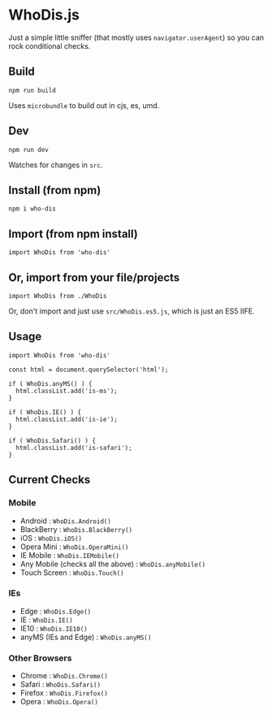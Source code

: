 # WhoDis.js

Just a simple little sniffer (that mostly uses `navigator.userAgent`) so you can rock conditional checks.

## Build
`npm run build`

Uses `microbundle` to build out in cjs, es, umd.

## Dev
`npm run dev`

Watches for changes in `src`.


## Install (from npm)
`npm i who-dis`

## Import (from npm install)
`import WhoDis from 'who-dis'`


## Or, import from your file/projects
`import WhoDis from ./WhoDis`

Or, don't import and just use `src/WhoDis.es5.js`, which is just an ES5 IIFE.


## Usage
```
import WhoDis from 'who-dis'

const html = document.querySelector('html');

if ( WhoDis.anyMS() ) {
  html.classList.add('is-ms');
}

if ( WhoDis.IE() ) {
  html.classList.add('is-ie');
}

if ( WhoDis.Safari() ) {
  html.classList.add('is-safari');
}
```

## Current Checks

### Mobile
- Android : `WhoDis.Android()`
- BlackBerry : `WhoDis.BlackBerry()`
- iOS : `WhoDis.iOS()`
- Opera Mini : `WhoDis.OperaMini()`
- IE Mobile : `WhoDis.IEMobile()`
- Any Mobile (checks all the above) : `WhoDis.anyMobile()`
- Touch Screen : `WhoDis.Touch()`

### IEs
- Edge : `WhoDis.Edge()`
- IE : `WhoDis.IE()`
- IE10 : `WhoDis.IE10()`
- anyMS (IEs and Edge) : `WhoDis.anyMS()`

### Other Browsers
- Chrome : `WhoDis.Chrome()`
- Safari : `WhoDis.Safari()`
- Firefox : `WhoDis.Firefox()`
- Opera : `WhoDis.Opera()`

